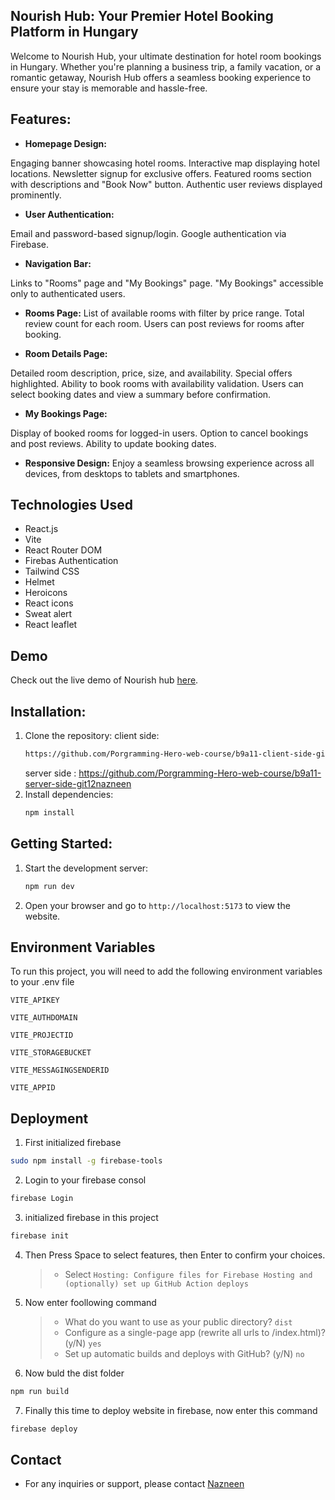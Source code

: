 

## Nourish Hub: Your Premier Hotel Booking Platform in Hungary

Welcome to Nourish Hub, your ultimate destination for hotel room bookings in Hungary. Whether you're planning a business trip, a family vacation, or a romantic getaway, Nourish Hub offers a seamless booking experience to ensure your stay is memorable and hassle-free.

## Features:

- **Homepage Design:**

Engaging banner showcasing hotel rooms.
Interactive map displaying hotel locations.
Newsletter signup for exclusive offers.
Featured rooms section with descriptions and "Book Now" button.
Authentic user reviews displayed prominently.

- **User Authentication:**

Email and password-based signup/login.
Google authentication via Firebase.

- **Navigation Bar:**

Links to "Rooms" page and "My Bookings" page.
"My Bookings" accessible only to authenticated users.

- **Rooms Page:**
  List of available rooms with filter by price range.
  Total review count for each room.
  Users can post reviews for rooms after booking.

- **Room Details Page:**

Detailed room description, price, size, and availability.
Special offers highlighted.
Ability to book rooms with availability validation.
Users can select booking dates and view a summary before confirmation.

- **My Bookings Page:**

Display of booked rooms for logged-in users.
Option to cancel bookings and post reviews.
Ability to update booking dates.

- **Responsive Design:** Enjoy a seamless browsing experience across all devices, from desktops to tablets and smartphones.

## Technologies Used

- React.js
- Vite
- React Router DOM
- Firebas Authentication
- Tailwind CSS
- Helmet
- Heroicons
- React icons
- Sweat alert
- React leaflet

## Demo

Check out the live demo of Nourish hub [here]().

## Installation:

1. Clone the repository:
    client side: 
   ```bash
   https://github.com/Porgramming-Hero-web-course/b9a11-client-side-git12nazneen
   ```
   server side : https://github.com/Porgramming-Hero-web-course/b9a11-server-side-git12nazneen
2. Install dependencies:
   ```bash
   npm install
   ```

## Getting Started:

1. Start the development server:
   ```bash
   npm run dev
   ```
2. Open your browser and go to `http://localhost:5173` to view the website.



## Environment Variables

To run this project, you will need to add the following environment variables to your .env file

`VITE_APIKEY`

`VITE_AUTHDOMAIN`

`VITE_PROJECTID`

`VITE_STORAGEBUCKET`

`VITE_MESSAGINGSENDERID`

`VITE_APPID`



## Deployment

1. First initialized firebase

```bash
sudo npm install -g firebase-tools
```

2. Login to your firebase consol

```bash
firebase Login
```

3. initialized firebase in this project

```bash
firebase init
```

4. Then Press Space to select features, then Enter to confirm your choices.

   > - Select `Hosting: Configure files for Firebase Hosting and (optionally) set up GitHub Action deploys`

5. Now enter foollowing command

   > - What do you want to use as your public directory? `dist`
   > - Configure as a single-page app (rewrite all urls to /index.html)? (y/N) `yes`
   > - Set up automatic builds and deploys with GitHub? (y/N) `no`

6. Now buld the dist folder

```bash
npm run build
```

7. Finally this time to deploy website in firebase, now enter this command

```bash
firebase deploy
```

## Contact

- For any inquiries or support, please contact [Nazneen](https://github.com/git12nazneen)
